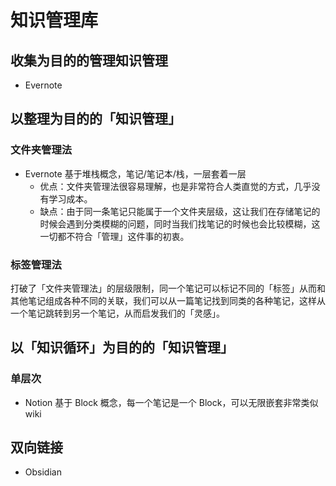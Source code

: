 # 知识管理库
## 收集为目的的管理知识管理
* Evernote 

## 以整理为目的的「知识管理」
### 文件夹管理法
* Evernote 基于堆栈概念，笔记/笔记本/栈，一层套着一层
    * 优点：文件夹管理法很容易理解，也是非常符合人类直觉的方式，几乎没有学习成本。
    * 缺点：由于同一条笔记只能属于一个文件夹层级，这让我们在存储笔记的时候会遇到分类模糊的问题，同时当我们找笔记的时候也会比较模糊，这一切都不符合「管理」这件事的初衷。
### 标签管理法
打破了「文件夹管理法」的层级限制，同一个笔记可以标记不同的「标签」从而和其他笔记组成各种不同的关联，我们可以从一篇笔记找到同类的各种笔记，这样从一个笔记跳转到另一个笔记，从而启发我们的「灵感」。

## 以「知识循环」为目的的「知识管理」
### 单层次
* Notion 基于 Block 概念，每一个笔记是一个 Block，可以无限嵌套非常类似 wiki 


## 双向链接
* Obsidian 
